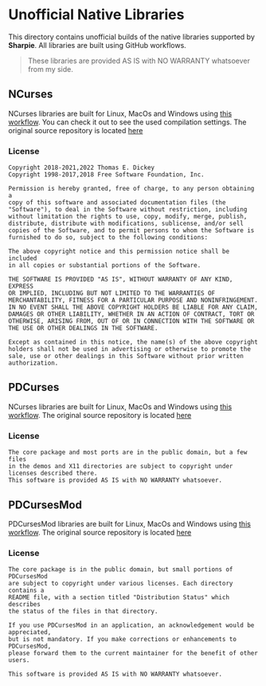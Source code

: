 # Unofficial Native Libraries

This directory contains unofficial builds of the native libraries supported by **Sharpie**. All libraries are built using GitHub workflows.

> These libraries are provided AS IS with NO WARRANTY whatsoever from my side.

## NCurses
NCurses libraries are built for Linux, MacOs and Windows using [this workflow](https://github.com/pavkam/sharpie/blob/main/.github/workflows/ncurses-build-and-pack.yml).
You can check it out to see the used compilation settings.
The original source repository is located [here](https://github.com/mirror/ncurses/)

### License
```
Copyright 2018-2021,2022 Thomas E. Dickey
Copyright 1998-2017,2018 Free Software Foundation, Inc.

Permission is hereby granted, free of charge, to any person obtaining a
copy of this software and associated documentation files (the
"Software"), to deal in the Software without restriction, including
without limitation the rights to use, copy, modify, merge, publish,
distribute, distribute with modifications, sublicense, and/or sell
copies of the Software, and to permit persons to whom the Software is
furnished to do so, subject to the following conditions:

The above copyright notice and this permission notice shall be included
in all copies or substantial portions of the Software.

THE SOFTWARE IS PROVIDED "AS IS", WITHOUT WARRANTY OF ANY KIND, EXPRESS
OR IMPLIED, INCLUDING BUT NOT LIMITED TO THE WARRANTIES OF
MERCHANTABILITY, FITNESS FOR A PARTICULAR PURPOSE AND NONINFRINGEMENT.
IN NO EVENT SHALL THE ABOVE COPYRIGHT HOLDERS BE LIABLE FOR ANY CLAIM,
DAMAGES OR OTHER LIABILITY, WHETHER IN AN ACTION OF CONTRACT, TORT OR
OTHERWISE, ARISING FROM, OUT OF OR IN CONNECTION WITH THE SOFTWARE OR
THE USE OR OTHER DEALINGS IN THE SOFTWARE.

Except as contained in this notice, the name(s) of the above copyright
holders shall not be used in advertising or otherwise to promote the
sale, use or other dealings in this Software without prior written
authorization.
```

## PDCurses
NCurses libraries are built for Linux, MacOs and Windows using [this workflow](https://github.com/pavkam/sharpie/blob/main/.github/workflows/pd-curses-build-and-pack.yml).
The original source repository is located [here](https://github.com/wmcbrine/PDCurses)

### License
```
The core package and most ports are in the public domain, but a few files 
in the demos and X11 directories are subject to copyright under licenses described there.
This software is provided AS IS with NO WARRANTY whatsoever.
```

## PDCursesMod
PDCursesMod libraries are built for Linux, MacOs and Windows using [this workflow](https://github.com/pavkam/sharpie/blob/main/.github/workflows/pd-curses-mod-build-and-pack.yml).
The original source repository is located [here](https://github.com/Bill-Gray/PDCursesMod)

### License
```
The core package is in the public domain, but small portions of PDCursesMod 
are subject to copyright under various licenses. Each directory contains a 
README file, with a section titled "Distribution Status" which describes 
the status of the files in that directory.

If you use PDCursesMod in an application, an acknowledgement would be appreciated, 
but is not mandatory. If you make corrections or enhancements to PDCursesMod, 
please forward them to the current maintainer for the benefit of other users.

This software is provided AS IS with NO WARRANTY whatsoever.
```
